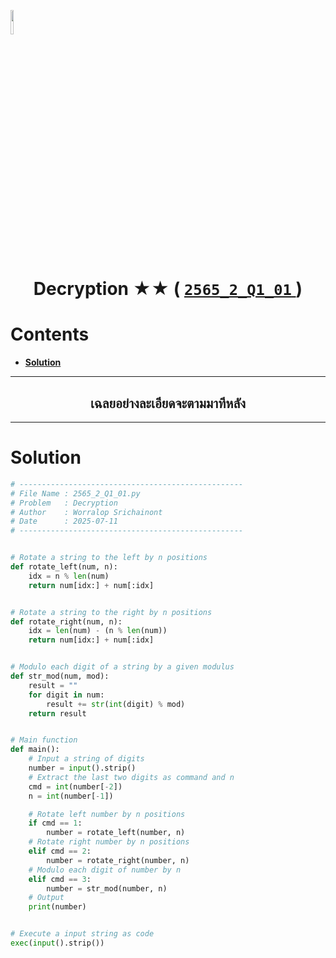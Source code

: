 <p align="left">
  <a href="../../README.md">
    <img src="../../../../Z99-OTHERS/00-common/00-back.png" style="width:10%">
  </a>
</p>

<div align="center">
  <h1>
    Decryption ★★ (
      <a href="https://drive.google.com/file/d/13yV-9L1WZIbXhRva2IoDF_BxYCrykC7h/view?usp=sharing">
        <code>2565_2_Q1_01</code>
      </a>
    )
  </h1>
</div>

# Contents

-   [**Solution**](#solution)

---

<div align="center">
  <h2>เฉลยอย่างละเอียดจะตามมาทีหลัง</h2>
</div>

---

# Solution

```python
# --------------------------------------------------
# File Name : 2565_2_Q1_01.py
# Problem   : Decryption
# Author    : Worralop Srichainont
# Date      : 2025-07-11
# --------------------------------------------------


# Rotate a string to the left by n positions
def rotate_left(num, n):
    idx = n % len(num)
    return num[idx:] + num[:idx]


# Rotate a string to the right by n positions
def rotate_right(num, n):
    idx = len(num) - (n % len(num))
    return num[idx:] + num[:idx]


# Modulo each digit of a string by a given modulus
def str_mod(num, mod):
    result = ""
    for digit in num:
        result += str(int(digit) % mod)
    return result


# Main function
def main():
    # Input a string of digits
    number = input().strip()
    # Extract the last two digits as command and n
    cmd = int(number[-2])
    n = int(number[-1])

    # Rotate left number by n positions
    if cmd == 1:
        number = rotate_left(number, n)
    # Rotate right number by n positions
    elif cmd == 2:
        number = rotate_right(number, n)
    # Modulo each digit of number by n
    elif cmd == 3:
        number = str_mod(number, n)
    # Output
    print(number)


# Execute a input string as code
exec(input().strip())
```

